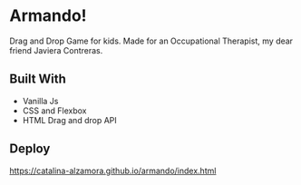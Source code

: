 # Armando!

Drag and Drop Game for kids. Made for an Occupational Therapist, my dear friend Javiera Contreras.

## Built With

* Vanilla Js
* CSS and Flexbox
* HTML Drag and drop API

## Deploy

https://catalina-alzamora.github.io/armando/index.html